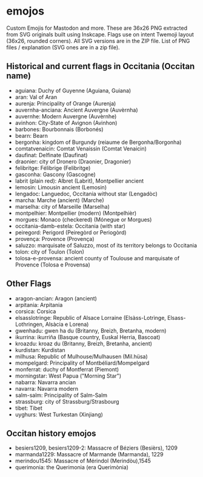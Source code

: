 # emojos
Custom Emojis for Mastodon and more.
These are 36x26 PNG extracted from SVG originals built using Inskcape. Flags use on intent Twemoji layout (36x26, rounded corners). All SVG versions are in the ZIP file.
List of PNG files / explanation (SVG ones are in a zip file).
## Historical and current flags in Occitania (Occitan name)
* aguiana: Duchy of Guyenne (Aguiana, Guiana)
* aran: Val of Aran
* aurenja: Principality of Orange (Aurenja)
* auvernha-anciana: Ancient Auvergne (Auvèrnha)
* auvernhe: Modern Auvergne (Auvèrnhe)
* avinhon: City-State of Avignon (Avinhon)
* barbones: Bourbonnais (Borbonés)
* bearn: Bearn
* bergonha: kingdom of Burgundy (reiaume de Bergonha/Borgonha)
* comtatvenaicin: Comtat Venaissin (Comtat Venaicin)
* daufinat: Delfinate (Daufinat)
* draonier: city of Dronero (Draonier, Dragonier)
* felibritge: Félibrige (Felibritge)
* gasconha: Gascony (Gascogne)
* labrit (plain red): Albret (Labrit), Montpellier ancient
* lemosin: Limousin ancient (Lemosin)
* lengadoc: Languedoc, Occitania without star (Lengadòc)
* marcha: Marche (ancient) (Marche)
* marselha: city of Marseille (Marselha) 
* montpelhier: Montpellier (modern) (Montpelhièr)
* morgues: Monaco (checkered) (Mónegue or Morgues)
* occitania-damb-estela: Occitania (with star)
* peiregord: Perigord (Peiregòrd or Periogòrd)
* provença: Provence (Provença)
* saluzzo: marquisate of Saluzzo, most of its territory belongs to Occitania
* tolon: city of Toulon (Tolon)
* tolosa-e-provensa: ancient county of Toulouse and marquisate of Provence (Tolosa e Provensa)
## Other Flags
* aragon-ancian: Aragon (ancient)
* arpitania: Arpitania
* corsica: Corsica
* elsasslotringe: Republic of Alsace Lorraine (Elsàss-Lotrìnge, Elsass-Lothringen, Alsàcia e Lorena)
* gwenhadu: gwen ha du (Britanny, Breizh, Bretanha, modern)
* ikurrina: ikurriña (Basque country, Euskal Herria, Bascoat)
* kroazdu: kroaz du (Britanny, Breizh, Bretanha, ancient)
* kurdistan: Kurdistan
* milhusa: Republic of Mulhouse/Mulhausen (Mil.hüsa)
* mompelgard: Principality of Montbéliard/Mompelgard
* monferrat: duchy of Montferrat (Piemont)
* morningstar: West Papua ("Morning Star")
* nabarra: Navarra ancian
* navarra: Navarra modern
* salm-salm: Principality of Salm-Salm
* strassburg: city of Strassburg/Strasbourg
* tibet: Tibet
* uyghurs: West Turkestan (Xinjiang)
## Occitan history emojos
* besiers1209, besiers1209-2: Massacre of Béziers (Besièrs), 1209
* marmanda1229: Massacre of Marmande (Marmanda), 1229
* merindou1545: Massacre of Mérindol (Merindòu),1545
* querimonia: the Querimonia (era Querimònia)

